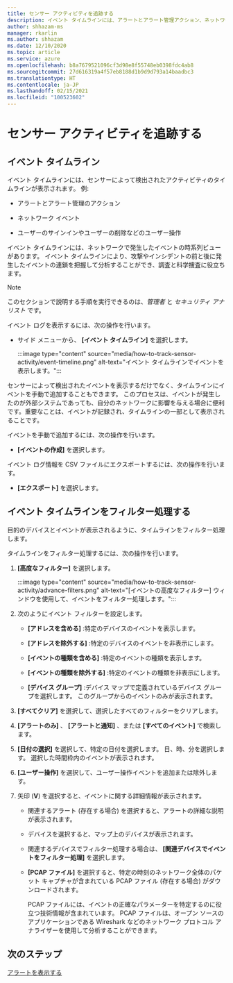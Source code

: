 ```yaml
---
title: センサー アクティビティを追跡する
description: イベント タイムラインには、アラートとアラート管理アクション、ネットワーク イベント、ユーザーのサインインやユーザーの削除などのユーザー操作を含む、ネットワークで検出されたアクティビティのタイムラインが表示されます。
author: shhazam-ms
manager: rkarlin
ms.author: shhazam
ms.date: 12/10/2020
ms.topic: article
ms.service: azure
ms.openlocfilehash: b8a7679521096cf3d98e8f55748eb0398fdc4ab8
ms.sourcegitcommit: 27d616319a4f57eb8188d1b9d9d793a14baadbc3
ms.translationtype: HT
ms.contentlocale: ja-JP
ms.lasthandoff: 02/15/2021
ms.locfileid: "100523602"
---
```

# <a name="track-sensor-activity"></a>センサー アクティビティを追跡する

## <a name="event-timeline"></a>イベント タイムライン

イベント タイムラインには、センサーによって検出されたアクティビティのタイムラインが表示されます。 例:

  - アラートとアラート管理のアクション

  - ネットワーク イベント

  - ユーザーのサインインやユーザーの削除などのユーザー操作

イベント タイムラインには、ネットワークで発生したイベントの時系列ビューがあります。 イベント タイムラインにより、攻撃やインシデントの前と後に発生したイベントの連鎖を把握して分析することができ、調査と科学捜査に役立ちます。

> [!NOTE]
> このセクションで説明する手順を実行できるのは、*管理者* と *セキュリティ アナリスト* です。

イベント ログを表示するには、次の操作を行います。

- サイド メニューから、 **[イベント タイムライン]** を選択します。

   :::image type="content" source="media/how-to-track-sensor-activity/event-timeline.png" alt-text="イベント タイムラインでイベントを表示します。":::

センサーによって検出されたイベントを表示するだけでなく、タイムラインにイベントを手動で追加することもできます。 このプロセスは、イベントが発生したのが外部システムであっても、自分のネットワークに影響を与える場合に便利です。重要なことは、イベントが記録され、タイムラインの一部として表示されることです。

イベントを手動で追加するには、次の操作を行います。

- **[イベントの作成]** を選択します。

イベント ログ情報を CSV ファイルにエクスポートするには、次の操作を行います。

- **[エクスポート]** を選択します。

## <a name="filter-the-event-timeline"></a>イベント タイムラインをフィルター処理する

目的のデバイスとイベントが表示されるように、タイムラインをフィルター処理します。

タイムラインをフィルター処理するには、次の操作を行います。

1. **[高度なフィルター]** を選択します。

   :::image type="content" source="media/how-to-track-sensor-activity/advance-filters.png" alt-text="[イベントの高度なフィルター] ウィンドウを使用して、イベントをフィルター処理します。":::

2. 次のようにイベント フィルターを設定します。

   - **[アドレスを含める]** :特定のデバイスのイベントを表示します。

   - **[アドレスを除外する]** :特定のデバイスのイベントを非表示にします。

   - **[イベントの種類を含める]** :特定のイベントの種類を表示します。

   - **[イベントの種類を除外する]** :特定のイベントの種類を非表示にします。

   - **[デバイス グループ]** :デバイス マップで定義されているデバイス グループを選択します。 このグループからのイベントのみが表示されます。

3. **[すべてクリア]** を選択して、選択したすべてのフィルターをクリアします。

4. **[アラートのみ]** 、 **[アラートと通知]** 、または **[すべてのイベント]** で検索します。

5. **[日付の選択]** を選択して、特定の日付を選択します。 日、時、分を選択します。 選択した時間枠内のイベントが表示されます。

6.  **[ユーザー操作]** を選択して、ユーザー操作イベントを追加または除外します。

7.  矢印 (**V**) を選択すると、イベントに関する詳細情報が表示されます。

    - 関連するアラート (存在する場合) を選択すると、アラートの詳細な説明が表示されます。

    - デバイスを選択すると、マップ上のデバイスが表示されます。

    - 関連するデバイスでフィルター処理する場合は、 **[関連デバイスでイベントをフィルター処理]** を選択します。

    - **[PCAP ファイル]** を選択すると、特定の時刻のネットワーク全体のパケット キャプチャが含まれている PCAP ファイル (存在する場合) がダウンロードされます。 
    
      PCAP ファイルには、イベントの正確なパラメーターを特定するのに役立つ技術情報が含まれています。 PCAP ファイルは、オープン ソースのアプリケーションである Wireshark などのネットワーク プロトコル アナライザーを使用して分析することができます。

## <a name="next-steps"></a>次のステップ

[アラートを表示する](how-to-view-alerts.md)
